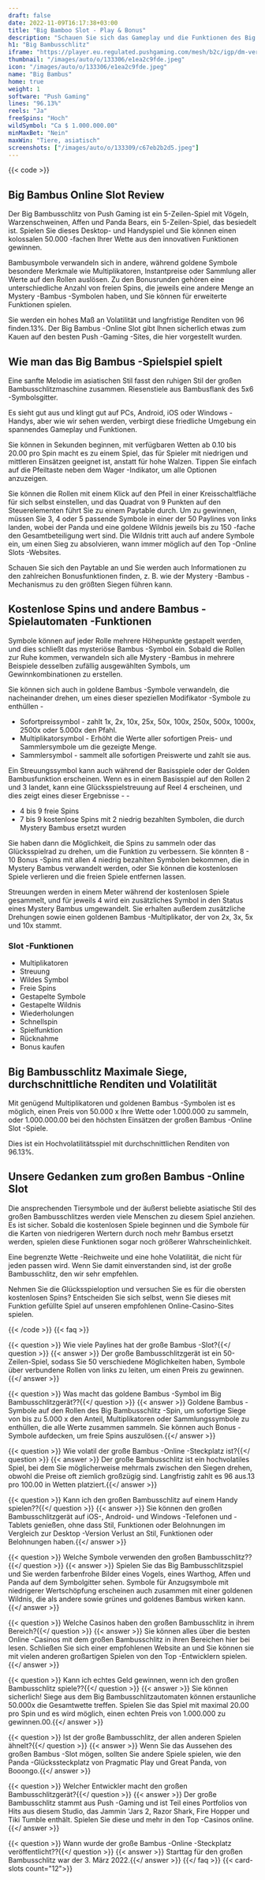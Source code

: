 ```yaml
---
draft: false
date: 2022-11-09T16:17:38+03:00
title: "Big Bamboo Slot - Play & Bonus"
description: "Schauen Sie sich das Gameplay und die Funktionen des Big Bambus -Online Slot des Wildlife -Themen in unserer Bewertung an. Wir zeigen auch, wo wir mit dem besten Casino -Bonus spielen können."
h1: "Big Bambusschlitz"
iframe: "https://player.eu.regulated.pushgaming.com/mesh/b2c/igp/dm-verajohn/launch?rgsCode=hive&rgsGameId=bigbamboo-01&mode=DEMO&lang=sv&country=EN&ccyCode=EUR&jurisdiction=MT"
thumbnail: "/images/auto/o/133306/e1ea2c9fde.jpeg"
icon: "/images/auto/o/133306/e1ea2c9fde.jpeg"
name: "Big Bambus"
home: true
weight: 1
software: "Push Gaming"
lines: "96.13%"
reels: "Ja"
freeSpins: "Hoch"
wildSymbol: "Ca $ 1.000.000.00"
minMaxBet: "Nein"
maxWin: "Tiere, asiatisch"
screenshots: ["/images/auto/o/133309/c67eb2b2d5.jpeg"]
---
```


{{< code >}}<h2>Big Bambus Online Slot Review</h2><p>Der Big Bambusschlitz von Push Gaming ist ein 5-Zeilen-Spiel mit Vögeln, Warzenschweinen, Affen und Panda Bears, ein 5-Zeilen-Spiel, das besiedelt ist. Spielen Sie dieses Desktop- und Handyspiel und Sie können einen kolossalen 50.000 -fachen Ihrer Wette aus den innovativen Funktionen gewinnen.</p><p>Bambusymbole verwandeln sich in andere, während goldene Symbole besondere Merkmale wie Multiplikatoren, Instantpreise oder Sammlung aller Werte auf den Rollen auslösen. Zu den Bonusrunden gehören eine unterschiedliche Anzahl von freien Spins, die jeweils eine andere Menge an Mystery -Bambus -Symbolen haben, und Sie können für erweiterte Funktionen spielen.</p><p>Sie werden ein hohes Maß an Volatilität und langfristige Renditen von 96 finden.13%. Der Big Bambus -Online Slot gibt Ihnen sicherlich etwas zum Kauen auf den besten Push -Gaming -Sites, die hier vorgestellt wurden.</p><h2>Wie man das Big Bambus -Spielspiel spielt</h2><p>Eine sanfte Melodie im asiatischen Stil fasst den ruhigen Stil der großen Bambusschlitzmaschine zusammen. Riesenstiele aus Bambusflank des 5x6 -Symbolsgitter.</p><p>Es sieht gut aus und klingt gut auf PCs, Android, iOS oder Windows -Handys, aber wie wir sehen werden, verbirgt diese friedliche Umgebung ein spannendes Gameplay und Funktionen.</p><p>Sie können in Sekunden beginnen, mit verfügbaren Wetten ab 0.10 bis 20.00 pro Spin macht es zu einem Spiel, das für Spieler mit niedrigen und mittleren Einsätzen geeignet ist, anstatt für hohe Walzen. Tippen Sie einfach auf die Pfeiltaste neben dem Wager -Indikator, um alle Optionen anzuzeigen.</p><p>Sie können die Rollen mit einem Klick auf den Pfeil in einer Kreisschaltfläche für sich selbst einstellen, und das Quadrat von 9 Punkten auf den Steuerelementen führt Sie zu einem Paytable durch.  Um zu gewinnen, müssen Sie 3, 4 oder 5 passende Symbole in einer der 50 Paylines von links landen, wobei der Panda und eine goldene Wildnis jeweils bis zu 150 -fache den Gesamtbeteiligung wert sind. Die Wildnis tritt auch auf andere Symbole ein, um einen Sieg zu absolvieren, wann immer möglich auf den Top -Online Slots -Websites.</p><p>Schauen Sie sich den Paytable an und Sie werden auch Informationen zu den zahlreichen Bonusfunktionen finden, z. B. wie der Mystery -Bambus -Mechanismus zu den größten Siegen führen kann.</p><h2>Kostenlose Spins und andere Bambus -Spielautomaten -Funktionen</h2><p>Symbole können auf jeder Rolle mehrere Höhepunkte gestapelt werden, und dies schließt das mysteriöse Bambus -Symbol ein. Sobald die Rollen zur Ruhe kommen, verwandeln sich alle Mystery -Bambus in mehrere Beispiele desselben zufällig ausgewählten Symbols, um Gewinnkombinationen zu erstellen.</p><p>Sie können sich auch in goldene Bambus -Symbole verwandeln, die nacheinander drehen, um eines dieser speziellen Modifikator -Symbole zu enthüllen -</p><ul><li>Sofortpreissymbol - zahlt 1x, 2x, 10x, 25x, 50x, 100x, 250x, 500x, 1000x, 2500x oder 5.000x den Pfahl.</li><li>Multiplikatorsymbol - Erhöht die Werte aller sofortigen Preis- und Sammlersymbole um die gezeigte Menge.</li><li>Sammlersymbol - sammelt alle sofortigen Preiswerte und zahlt sie aus.</li></ul><p>Ein Streuungssymbol kann auch während der Basisspiele oder der Golden Bambusfunktion erscheinen. Wenn es in einem Basisspiel auf den Rollen 2 und 3 landet, kann eine Glücksspielstreuung auf Reel 4 erscheinen, und dies zeigt eines dieser Ergebnisse - -</p><ul><li>4 bis 9 freie Spins</li><li>7 bis 9 kostenlose Spins mit 2 niedrig bezahlten Symbolen, die durch Mystery Bambus ersetzt wurden</li></ul><p>Sie haben dann die Möglichkeit, die Spins zu sammeln oder das Glücksspielrad zu drehen, um die Funktion zu verbessern. Sie könnten 8 - 10 Bonus -Spins mit allen 4 niedrig bezahlten Symbolen bekommen, die in Mystery Bambus verwandelt werden, oder Sie können die kostenlosen Spiele verlieren und die freien Spiele entfernen lassen.</p><p>Streuungen werden in einem Meter während der kostenlosen Spiele gesammelt, und für jeweils 4 wird ein zusätzliches Symbol in den Status eines Mystery Bambus umgewandelt. Sie erhalten außerdem zusätzliche Drehungen sowie einen goldenen Bambus -Multiplikator, der von 2x, 3x, 5x und 10x stammt.</p><h3>
Slot -Funktionen</h3><ul>
<li></span>
Multiplikatoren</li>
<li></span>
Streuung</li>
<li></span>
Wildes Symbol</li>
<li></span>
Freie Spins</li>
<li></span>
Gestapelte Symbole</li>
<li></span>
Gestapelte Wildnis</li>
<li></span>
Wiederholungen</li>
<li></span>
Schnellspin</li>
<li></span>
Spielfunktion</li>
<li></span>
Rücknahme</li>
<li></span>
Bonus kaufen</li></ul><h2>Big Bambusschlitz Maximale Siege, durchschnittliche Renditen und Volatilität</h2><p>Mit genügend Multiplikatoren und goldenen Bambus -Symbolen ist es möglich, einen Preis von 50.000 x Ihre Wette oder 1.000.000 zu sammeln, oder 1.000.000.00 bei den höchsten Einsätzen der großen Bambus -Online Slot -Spiele.</p><p>Dies ist ein Hochvolatilitätsspiel mit durchschnittlichen Renditen von 96.13%.</p><h2>Unsere Gedanken zum großen Bambus -Online Slot</h2><p>Die ansprechenden Tiersymbole und der äußerst beliebte asiatische Stil des großen Bambusschlitzes werden viele Menschen zu diesem Spiel anziehen. Es ist sicher. Sobald die kostenlosen Spiele beginnen und die Symbole für die Karten von niedrigeren Wertern durch noch mehr Bambus ersetzt werden, spielen diese Funktionen sogar noch größerer Wahrscheinlichkeit.</p><p>Eine begrenzte Wette -Reichweite und eine hohe Volatilität, die nicht für jeden passen wird. Wenn Sie damit einverstanden sind, ist der große Bambusschlitz, den wir sehr empfehlen.</p><p>Nehmen Sie die Glücksspieloption und versuchen Sie es für die obersten kostenlosen Spins? Entscheiden Sie sich selbst, wenn Sie dieses mit Funktion gefüllte Spiel auf unseren empfohlenen Online-Casino-Sites spielen.</p>
{{< /code >}}
{{< faq >}}

{{< question >}} Wie viele Paylines hat der große Bambus -Slot?{{</ question >}}
{{< answer >}} Der große Bambusschlitzgerät ist ein 50-Zeilen-Spiel, sodass Sie 50 verschiedene Möglichkeiten haben, Symbole über verbundene Rollen von links zu leiten, um einen Preis zu gewinnen.{{</ answer >}}

{{< question >}} Was macht das goldene Bambus -Symbol im Big Bambusschlitzgerät??{{</ question >}}
{{< answer >}} Goldene Bambus -Symbole auf den Rollen des Big Bambusschlitz -Spin, um sofortige Siege von bis zu 5.000 x den Anteil, Multiplikatoren oder Sammlungssymbole zu enthüllen, die alle Werte zusammen sammeln. Sie können auch Bonus -Symbole aufdecken, um freie Spins auszulösen.{{</ answer >}}

{{< question >}} Wie volatil der große Bambus -Online -Steckplatz ist?{{</ question >}}
{{< answer >}} Der große Bambusschlitz ist ein hochvolatiles Spiel, bei dem Sie möglicherweise mehrmals zwischen den Siegen drehen, obwohl die Preise oft ziemlich großzügig sind. Langfristig zahlt es 96 aus.13 pro 100.00 in Wetten platziert.{{</ answer >}}

{{< question >}} Kann ich den großen Bambusschlitz auf einem Handy spielen??{{</ question >}}
{{< answer >}} Sie können den großen Bambusschlitzgerät auf iOS-, Android- und Windows -Telefonen und -Tablets genießen, ohne dass Stil, Funktionen oder Belohnungen im Vergleich zur Desktop -Version Verlust an Stil, Funktionen oder Belohnungen haben.{{</ answer >}}

{{< question >}} Welche Symbole verwenden den großen Bambusschlitz??{{</ question >}}
{{< answer >}} Spielen Sie das Big Bambusschlitzspiel und Sie werden farbenfrohe Bilder eines Vogels, eines Warthog, Affen und Panda auf dem Symbolgitter sehen. Symbole für Anzugsymbole mit niedrigerer Wertschöpfung erscheinen auch zusammen mit einer goldenen Wildnis, die als andere sowie grünes und goldenes Bambus wirken kann.{{</ answer >}}

{{< question >}} Welche Casinos haben den großen Bambusschlitz in ihrem Bereich?{{</ question >}}
{{< answer >}} Sie können alles über die besten Online -Casinos mit dem großen Bambusschlitz in ihren Bereichen hier bei lesen. Schließen Sie sich einer empfohlenen Website an und Sie können sie mit vielen anderen großartigen Spielen von den Top -Entwicklern spielen.{{</ answer >}}

{{< question >}} Kann ich echtes Geld gewinnen, wenn ich den großen Bambusschlitz spiele??{{</ question >}}
{{< answer >}} Sie können sicherlich! Siege aus dem Big Bambusschlitzautomaten können erstaunliche 50.000x die Gesamtwette treffen. Spielen Sie das Spiel mit maximal 20.00 pro Spin und es wird möglich, einen echten Preis von 1.000.000 zu gewinnen.00.{{</ answer >}}

{{< question >}} Ist der große Bambusschlitz, der allen anderen Spielen ähnelt?{{</ question >}}
{{< answer >}} Wenn Sie das Aussehen des großen Bambus -Slot mögen, sollten Sie andere Spiele spielen, wie den Panda -Glückssteckplatz von Pragmatic Play und Great Panda, von Booongo.{{</ answer >}}

{{< question >}} Welcher Entwickler macht den großen Bambusschlitzgerät?{{</ question >}}
{{< answer >}} Der große Bambusschlitz stammt aus Push -Gaming und ist Teil eines Portfolios von Hits aus diesem Studio, das Jammin 'Jars 2, Razor Shark, Fire Hopper und Tiki Tumble enthält. Spielen Sie diese und mehr in den Top -Casinos online.{{</ answer >}}

{{< question >}} Wann wurde der große Bambus -Online -Steckplatz veröffentlicht??{{</ question >}}
{{< answer >}} Starttag für den großen Bambusschlitz war der 3. März 2022.{{</ answer >}}
{{</ faq >}}
{{< card-slots count="12">}}